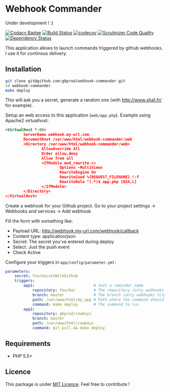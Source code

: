 # Webhook Commander

Under development ! :)

[![Codacy Badge](https://api.codacy.com/project/badge/Grade/cf491f0c33a541f294be1ba2f02b6128)](https://www.codacy.com/app/GBProd/webhook-commander?utm_source=github.com&utm_medium=referral&utm_content=gbprod/webhook-commander&utm_campaign=badger)
[![Build Status](https://travis-ci.org/gbprod/webhook-commander.svg?branch=master)](https://travis-ci.org/gbprod/webhook-commander)
[![codecov](https://codecov.io/gh/gbprod/webhook-commander/branch/master/graph/badge.svg)](https://codecov.io/gh/gbprod/webhook-commander)
[![Scrutinizer Code Quality](https://scrutinizer-ci.com/g/gbprod/webhook-commander/badges/quality-score.png?b=master)](https://scrutinizer-ci.com/g/gbprod/webhook-commander/?branch=master)
[![Dependency Status](https://www.versioneye.com/user/projects/574a9caace8d0e004130d3aa/badge.svg)](https://www.versioneye.com/user/projects/574a9caace8d0e004130d3aa)

This application allows to launch commands triggered by github webhooks.
I use it for continous delivery.

## Installation

```bash
git clone git@github.com:gbprod/webhook-commander.git
cd webhook-commander
make deploy
```

This will ask you a secret, generate a random one (with http://www.sha1.fr/ for example).

Setup an web access to this application (`web/app.php`).
Example using Apache2 virtualhost:

```xml
<VirtualHost *:80>
        ServerName webhook.my-url.com
        DocumentRoot /var/www/html/webhook-commander/web
        <Directory /var/www/html/webhook-commander/web>
                AllowOverride All
                Order allow,deny
                Allow from all
                <IfModule mod_rewrite.c>
                        Options -MultiViews
                        RewriteEngine On
                        RewriteCond %{REQUEST_FILENAME} !-f
                        RewriteRule ^(.*)$ app.php [QSA,L]
                </IfModule>
        </Directory>
</VirtualHost>

```

Create a webhook for your Github project.
Go to your project settings -> Webhooks and services -> Add webhook

Fill the form with something like:

 * Payload URL: http://webhook.my-url.com/webhook/callback
 * Content type: application/json
 * Secret: The secret you've entered during deploy
 * Select: Just the push event
 * Check Active

Configure your triggers in `app/config/parameter.yml`:

```yaml
parameters:
    secret: YourSecretWithGithub
    triggers:
        app1:                          # Just a reminder name
            repository: foo/bar        # The repository (only webhooks triggered by this repository will run command)
            branch: master             # The branch (only webhooks triggered by this branch will run command)
            path: /var/www/html/my_app # Path where the command should be executed
            command: make deploy       # The command to run
        app2:
            repository: gbprod/cowboys
            branch: master
            path: /var/www/html/cowboys
            command: git pull && make deploy
```

## Requirements

 * PHP 5.5+

## Licence

This package is under [MIT Licence](LICENCE).
Feel free to contribute !